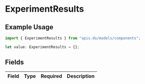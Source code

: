 # ExperimentResults

## Example Usage

```typescript
import { ExperimentResults } from "apis.do/models/components";

let value: ExperimentResults = {};
```

## Fields

| Field       | Type        | Required    | Description |
| ----------- | ----------- | ----------- | ----------- |
